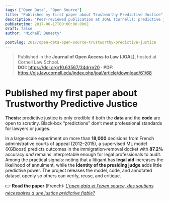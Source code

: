 ```yaml
---
tags: ["Open Data", "Open Source"]
title: "Published my first paper about Trustworthy Predictive Justice"
description: "Peer‑reviewed publication at JOAL (Cornell): predictive justice is credible only if both the data and the code are open. A French court study shows an interpretable 87.2% model; code and dataset released for scrutiny."
pubDatetime: 2017-06-17T00:00:00.000Z
draft: false
author: "Michaël Benesty"

postSlug: 2017/open-data-open-source-trustworthy-predictive-justice
---
```


> Published in the **Journal of Open Access to Law (JOAL)**, hosted at Cornell Law School.  
> **DOI:** https://doi.org/10.63567/34drrn20 · **PDF:** https://ojs.law.cornell.edu/index.php/joal/article/download/61/68

# Published my first paper about Trustworthy Predictive Justice

**Thesis:** predictive justice is only credible if both the **data** and the **code** are open to scrutiny. Black‑box “predictions” don’t meet professional standards for lawyers or judges.

In a large‑scale experiment on more than **18,000** decisions from French administrative courts of appeal (2012–2015), a supervised ML model (XGBoost) predicts outcomes in the immigration‑removal docket with **87.2%** accuracy *and* remains interpretable enough for legal professionals to audit. Among the practical signals: noting that a litigant has **legal aid** increases the likelihood of annulment, while the **identity of the presiding judge** adds little predictive power. The project releases the model, code, and annotated dataset openly so others can verify, reuse, and critique.

👉 **Read the paper** (French): [*L’open data et l’open source, des soutiens nécessaires à une justice prédictive fiable?*](/files/papers/open-data-open-source-trustworthy-predictive-justice.pdf)
